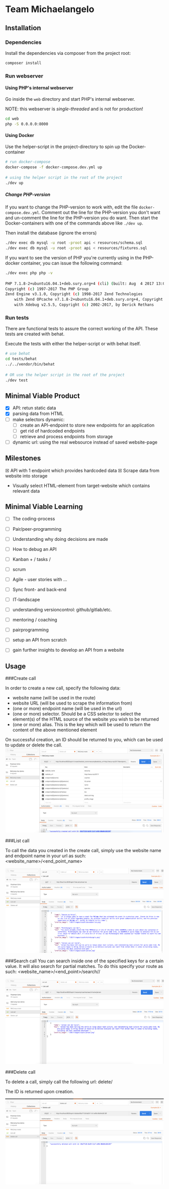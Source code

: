 # Team Michaelangelo

## Installation

### Dependencies
Install the dependencies via composer from the project root:

```bash
composer install
```

### Run webserver

#### Using PHP's internal webserver
Go inside the `web` directory and start PHP's internal webserver.

NOTE: this webserver is _single-threaded_ and is not for production!

```bash
cd web
php -S 0.0.0.0:8000
````

#### Using Docker
Use the helper-script in the project-directory to spin up the Docker-container

```bash
# run docker-compose
docker-compose -f docker-compose.dev.yml up

# using the helper script in the root of the project
./dev up
```

##### Change PHP-version
If you want to change the PHP-version to work with, edit the file `docker-compose.dev.yml`.
Comment out the line for the PHP-version you don't want and un-comment the line for
the PHP-version you do want. Then start the Docker-containers with one of the commands above
like `./dev up`.

Then install the database (ignore the errors)
```bash
./dev exec db mysql -u root -proot api < resources/schema.sql
./dev exec db mysql -u root -proot api < resources/fixtures.sql
```

If you want to see the version of PHP you're currently using in the PHP-docker container,
you can issue the following command:
```bash
./dev exec php php -v

PHP 7.1.8-2+ubuntu16.04.1+deb.sury.org+4 (cli) (built: Aug  4 2017 13:04:12) ( NTS )
Copyright (c) 1997-2017 The PHP Group
Zend Engine v3.1.0, Copyright (c) 1998-2017 Zend Technologies
    with Zend OPcache v7.1.8-2+ubuntu16.04.1+deb.sury.org+4, Copyright (c) 1999-2017, by Zend Technologies
    with Xdebug v2.5.5, Copyright (c) 2002-2017, by Derick Rethans
```
### Run tests
There are functional tests to assure the correct working of the API.
These tests are created with behat.

Execute the tests with either the helper-script or with behat itself.
```bash
# use behat
cd tests/behat
../../vendor/bin/behat

# OR use the helper script in the root of the project
./dev test
```

## Minimal Viable Product

* ☒ API: retun static data
* ☒ parsing data from HTML
* ☐ make selectors dynamic: 
  * ☐ create an API-endpoint to store new endpoints for an application
  * ☐ get rid of hardcoded endpoints
  * ☐ retrieve and process endpoints from storage
* ☐ dynamic url: using the real websource instead of saved website-page

## Milestones

☒ API with 1 endpoint which provides hardcoded data
☒ Scrape data from website into storage
* Visually select HTML-element from target-website which contains relevant data

## Minimal Viable Learning 

* ☐ The coding-process
* ☐ Pair/peer-programming
* ☐ Understanding why doing decisions are made
* ☐ How to debug an API
* ☐ Kanban + / tasks / 
* ☐ scrum
* ☐ Agile - user stories with ...
* ☐ Sync front- and back-end
* ☐ IT-landscape
* ☐ understanding versioncontrol: github/gitlab/etc.

* ☐ mentoring / coaching
* ☐ pairprogramming
* ☐ setup an API from scratch
* ☐ gain further insights to develop an API from a website


## Usage

###Create call

In order to create a new call, specify the following data:
- website name (will be used in the route)
- website URL (will be used to scrape the information from)
- (one or more) endpoint name (will be used in the url)
- (one or more) selector. Should be a CSS selector to select the element(s) of the HTML source of the website you wish to be returned
- (one or more) alias. This is the key which will be used to return the content of the above mentioned element

On successful creation, an ID should be returned to you, which can be used to update or delete the call.
![Create call](web/images/usage_create_call.png)
 
###List call

To call the data you created in the create call, simply use the website name and endpoint name in your url as such:
<website_name>/<end_point_name>

![list call](web/images/usage_list_call.png) 

###Search call
You can search inside one of the specified keys for a certain value. It will also search for partial matches.
To do this specify your route as such: <website_name>/<end_point>/search/<key>/<query>

![Search call](web/images/usage_search.png)

###Delete call

To delete a call, simply call the following url: delete/<id>

The ID is returned upon creation.

![Delete call](web/images/usage_delete_call.png)